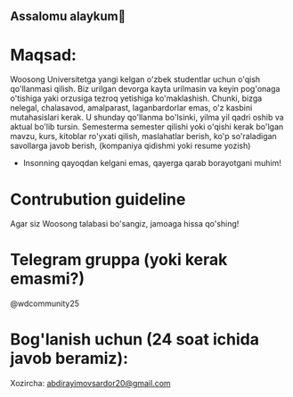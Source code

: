 ## Assalomu alaykum👋

# Maqsad: 
Woosong Universitetga yangi kelgan o'zbek studentlar uchun o'qish qo'llanmasi qilish. Biz urilgan devorga kayta urilmasin va keyin pog'onaga o'tishiga yaki orzusiga tezroq yetishiga ko'maklashish.
Chunki, bizga nelegal, chalasavod, amalparast, laganbardorlar emas, o'z kasbini mutahasislari kerak. U shunday qo'llanma bo'lsinki, yilma yil qadri oshib va aktual bo'lib tursin.
Semesterma semester qilishi yoki o'qishi kerak bo'lgan mavzu, kurs, kitoblar ro'yxati qilish, maslahatlar berish, ko'p so'raladigan savollarga javob berish, (kompaniya qidishmi yoki resume yozish)
- Insonning qayoqdan kelgani emas, qayerga qarab borayotgani muhim!

# Contrubution guideline
Agar siz Woosong talabasi bo'sangiz, jamoaga hissa qo'shing!

# Telegram gruppa (yoki kerak emasmi?)
@wdcommunity25

# Bog'lanish uchun (24 soat ichida javob beramiz): 
Xozircha: abdirayimovsardor20@gmail.com

<!--

**Here are some ideas to get you started:**

🙋‍♀️ A short introduction - what is your organization all about?
🌈 Contribution guidelines - how can the community get involved?
👩‍💻 Useful resources - where can the community find your docs? Is there anything else the community should know?
🍿 Fun facts - what does your team eat for breakfast?
🧙 Remember, you can do mighty things with the power of [Markdown](https://docs.github.com/github/writing-on-github/getting-started-with-writing-and-formatting-on-github/basic-writing-and-formatting-syntax)
-->
